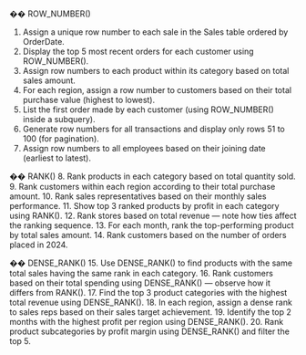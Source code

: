 �� ROW_NUMBER()
1. Assign a unique row number to each sale in the Sales table ordered by OrderDate.
2. Display the top 5 most recent orders for each customer using ROW_NUMBER().
3. Assign row numbers to each product within its category based on total sales amount.
4. For each region, assign a row number to customers based on their total purchase value
(highest to lowest).
5. List the first order made by each customer (using ROW_NUMBER() inside a subquery).
6. Generate row numbers for all transactions and display only rows 51 to 100 (for
pagination).
7. Assign row numbers to all employees based on their joining date (earliest to latest).

�� RANK()
8. Rank products in each category based on total quantity sold.
9. Rank customers within each region according to their total purchase amount.
10. Rank sales representatives based on their monthly sales performance.
11. Show top 3 ranked products by profit in each category using RANK().
12. Rank stores based on total revenue — note how ties affect the ranking sequence.
13. For each month, rank the top-performing product by total sales amount.
14. Rank customers based on the number of orders placed in 2024.

�� DENSE_RANK()
15. Use DENSE_RANK() to find products with the same total sales having the same rank in
each category.
16. Rank customers based on their total spending using DENSE_RANK() — observe how it
differs from RANK().
17. Find the top 3 product categories with the highest total revenue using DENSE_RANK().
18. In each region, assign a dense rank to sales reps based on their sales target
achievement.
19. Identify the top 2 months with the highest profit per region using DENSE_RANK().
20. Rank product subcategories by profit margin using DENSE_RANK() and filter the top 5.
